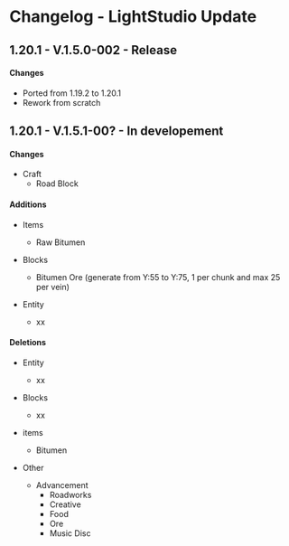 # Changelog - LightStudio Update
## 1.20.1 -  V.1.5.0-002 - Release

#### Changes
   - Ported from 1.19.2 to 1.20.1
   - Rework from scratch

## 1.20.1 -  V.1.5.1-00? - In developement

#### Changes
   - Craft
     - Road Block

#### Additions
   - Items
     - Raw Bitumen
    
   - Blocks
     - Bitumen Ore (generate from Y:55 to Y:75, 1 per chunk and max 25 per vein)
     
   - Entity   
      - xx

#### Deletions
   - Entity   
      - xx

   - Blocks  
      - xx

   - items   
      - Bitumen

   - Other
     - Advancement
       - Roadworks
       - Creative
       - Food
       - Ore
       - Music Disc
